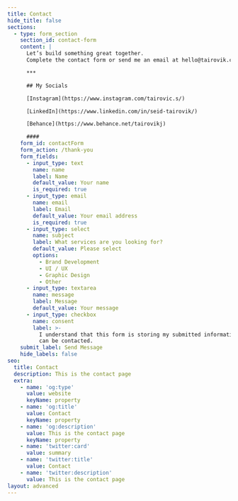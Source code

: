 ```yaml
---
title: Contact
hide_title: false
sections:
  - type: form_section
    section_id: contact-form
    content: |
      Let’s build something great together.
      Complete the contact form or send me an email at hello@tairovik.com

      ***

      ## My Socials

      [Instagram](https://www.instagram.com/tairovic.s/)

      [LinkedIn](https://www.linkedin.com/in/seid-tairovik/)

      [Behance](https://www.behance.net/tairovikj)

      ####
    form_id: contactForm
    form_action: /thank-you
    form_fields:
      - input_type: text
        name: name
        label: Name
        default_value: Your name
        is_required: true
      - input_type: email
        name: email
        label: Email
        default_value: Your email address
        is_required: true
      - input_type: select
        name: subject
        label: What services are you looking for?
        default_value: Please select
        options:
          - Brand Development
          - UI / UX
          - Graphic Design
          - Other
      - input_type: textarea
        name: message
        label: Message
        default_value: Your message
      - input_type: checkbox
        name: consent
        label: >-
          I understand that this form is storing my submitted information so I
          can be contacted.
    submit_label: Send Message
    hide_labels: false
seo:
  title: Contact
  description: This is the contact page
  extra:
    - name: 'og:type'
      value: website
      keyName: property
    - name: 'og:title'
      value: Contact
      keyName: property
    - name: 'og:description'
      value: This is the contact page
      keyName: property
    - name: 'twitter:card'
      value: summary
    - name: 'twitter:title'
      value: Contact
    - name: 'twitter:description'
      value: This is the contact page
layout: advanced
---
```

